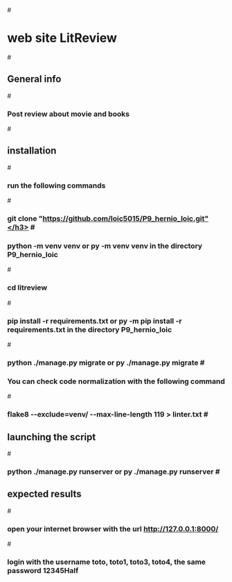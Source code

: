 #<h1>web site LitReview</h1>

#<h2> General info </h2>
#<h3>Post review about movie and books</h3>
#<h2>installation</h2>
#<h3>run the following commands</h3>
#<h3>git clone "https://github.com/loic5015/P9_hernio_loic.git"</h3>
#<h3>python -m venv venv or py -m venv venv in the directory P9_hernio_loic</h3>
#<h3>cd litreview</h3>
#<h3>pip install -r requirements.txt or py -m pip install -r requirements.txt in the directory P9_hernio_loic</h3>
#<h3>python ./manage.py migrate or py ./manage.py migrate
#<h3>You can check code normalization with the following command</h3>
#<h3>flake8 --exclude=venv/ --max-line-length 119 > linter.txt
#<h2>launching the script</h2>
#<h3>python ./manage.py runserver or py ./manage.py runserver
#<h2>expected results</h2>
#<h3>open your internet browser with the url http://127.0.0.1:8000/</h3>
#<h3> login with the username toto, toto1, toto3, toto4, the same password 12345Half</h3>

